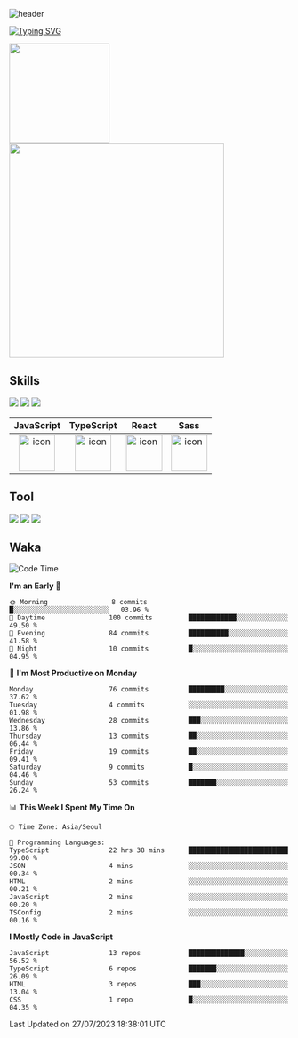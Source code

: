 ![header](https://capsule-render.vercel.app/api?type=waving&color=6994CDEE&text=&animation=twinkling&height=80)

[![Typing SVG](https://readme-typing-svg.demolab.com?font=Alkatra&weight=500&size=45&duration=4000&pause=3&color=6994CDEE&center=false&vCenter=false&multiline=true&repeat=true&width=1000&height=100&lines=Welcome+to+Geonoooo's+GitHub!👋)](https://git.io/typing-svg)


   <p display="inline">
    <a href="https://github.com/alchogh">
     <img height="180" src=https://github-readme-stats.vercel.app/api?username=alchogh&theme=vue&show_icons=true" />
     <img width="386" src="https://github-readme-stats.vercel.app/api/top-langs/?username=alchogh&layout=compact&theme=vue" />
    </a>
  </p>

## Skills

<div>
    <img src="https://img.shields.io/badge/html5-E34F26?style=flat&logo=HTML5&logoColor=white"/>
    <img src="https://img.shields.io/badge/css3-1572B6?style=flat&logo=CSS3&logoColor=white"/>
    <img src="https://img.shields.io/badge/styled--components-8D5078?style=flat&logo=styled-components&logoColor=white"/>
  
</div>

|JavaScript|TypeScript|React|Sass|
| :--: | :--: | :--: | :--: |
| <img src="https://techstack-generator.vercel.app/js-icon.svg" alt="icon" width="65" height="65" /> | <img src="https://techstack-generator.vercel.app/ts-icon.svg" alt="icon" width="65" height="65" /> | <img src="https://techstack-generator.vercel.app/react-icon.svg" alt="icon" width="65" height="65" /> | <img src="https://techstack-generator.vercel.app/sass-icon.svg" alt="icon" width="65" height="65" /></div> |


## Tool
<div>
<img src="https://img.shields.io/badge/vsCode-007ACC?style=flat&logo=Visual Studio Code&logoColor=white"/>
<img src="https://img.shields.io/badge/Git-F05032?style=flat&logo=Git&logoColor=white"/> <img src="https://img.shields.io/badge/GitHub-181717?style=flat&logo=GitHub&logoColor=white"/>
</div>


## Waka

  <!--START_SECTION:waka-->
![Code Time](http://img.shields.io/badge/Code%20Time-347%20hrs%2017%20mins-blue)

**I'm an Early 🐤** 

```text
🌞 Morning                8 commits           █░░░░░░░░░░░░░░░░░░░░░░░░   03.96 % 
🌆 Daytime                100 commits         ████████████░░░░░░░░░░░░░   49.50 % 
🌃 Evening                84 commits          ██████████░░░░░░░░░░░░░░░   41.58 % 
🌙 Night                  10 commits          █░░░░░░░░░░░░░░░░░░░░░░░░   04.95 % 
```
📅 **I'm Most Productive on Monday** 

```text
Monday                   76 commits          █████████░░░░░░░░░░░░░░░░   37.62 % 
Tuesday                  4 commits           ░░░░░░░░░░░░░░░░░░░░░░░░░   01.98 % 
Wednesday                28 commits          ███░░░░░░░░░░░░░░░░░░░░░░   13.86 % 
Thursday                 13 commits          ██░░░░░░░░░░░░░░░░░░░░░░░   06.44 % 
Friday                   19 commits          ██░░░░░░░░░░░░░░░░░░░░░░░   09.41 % 
Saturday                 9 commits           █░░░░░░░░░░░░░░░░░░░░░░░░   04.46 % 
Sunday                   53 commits          ███████░░░░░░░░░░░░░░░░░░   26.24 % 
```


📊 **This Week I Spent My Time On** 

```text
🕑︎ Time Zone: Asia/Seoul

💬 Programming Languages: 
TypeScript               22 hrs 38 mins      █████████████████████████   99.00 % 
JSON                     4 mins              ░░░░░░░░░░░░░░░░░░░░░░░░░   00.34 % 
HTML                     2 mins              ░░░░░░░░░░░░░░░░░░░░░░░░░   00.21 % 
JavaScript               2 mins              ░░░░░░░░░░░░░░░░░░░░░░░░░   00.20 % 
TSConfig                 2 mins              ░░░░░░░░░░░░░░░░░░░░░░░░░   00.16 % 
```

**I Mostly Code in JavaScript** 

```text
JavaScript               13 repos            ██████████████░░░░░░░░░░░   56.52 % 
TypeScript               6 repos             ███████░░░░░░░░░░░░░░░░░░   26.09 % 
HTML                     3 repos             ███░░░░░░░░░░░░░░░░░░░░░░   13.04 % 
CSS                      1 repo              █░░░░░░░░░░░░░░░░░░░░░░░░   04.35 % 
```




 Last Updated on 27/07/2023 18:38:01 UTC
<!--END_SECTION:waka-->





